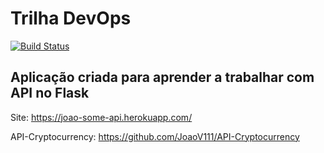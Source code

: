 # Trilha DevOps

<!-- Altere a Flag abaixo com sua URL do Travis -->
[![Build Status](https://travis-ci.org/JoaoV111/Some-API.svg?branch=master)](https://travis-ci.org/JoaoV111/Some-API)

## Aplicação criada para aprender a trabalhar com API no Flask

Site: https://joao-some-api.herokuapp.com/

API-Cryptocurrency: https://github.com/JoaoV111/API-Cryptocurrency
